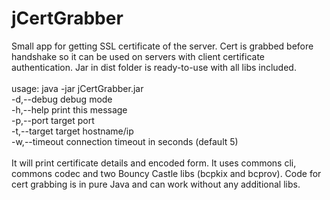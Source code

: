 jCertGrabber
============
Small app for getting SSL certificate of the server. Cert is grabbed before handshake 
so it can be used on servers with client certificate authentication. Jar in dist folder 
is ready-to-use with all libs included.<br/>
<br/>
usage: java -jar jCertGrabber.jar<br/>
 -d,--debug               debug mode<br/>
 -h,--help                print this message<br/>
 -p,--port <port>         target port<br/>
 -t,--target <hostname>   target hostname/ip<br/>
 -w,--timeout <seconds>   connection timeout in seconds (default 5)<br/>
<br/>
It will print certificate details and encoded form. It uses commons cli, commons codec and two 
Bouncy Castle libs (bcpkix and bcprov). Code for cert grabbing is in pure Java and can work 
without any additional libs.